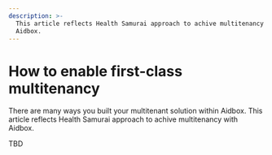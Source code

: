 ```yaml
---
description: >-
  This article reflects Health Samurai approach to achive multitenancy with
  Aidbox.
---
```


# How to enable first-class multitenancy

There are many ways you built your multitenant solution within Aidbox. This article reflects Health Samurai approach to achive multitenancy with Aidbox.

TBD

